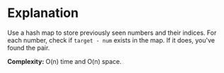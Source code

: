 # Explanation

Use a hash map to store previously seen numbers and their indices. 
For each number, check if `target - num` exists in the map. If it does, you've found the pair.

**Complexity:** O(n) time and O(n) space.
